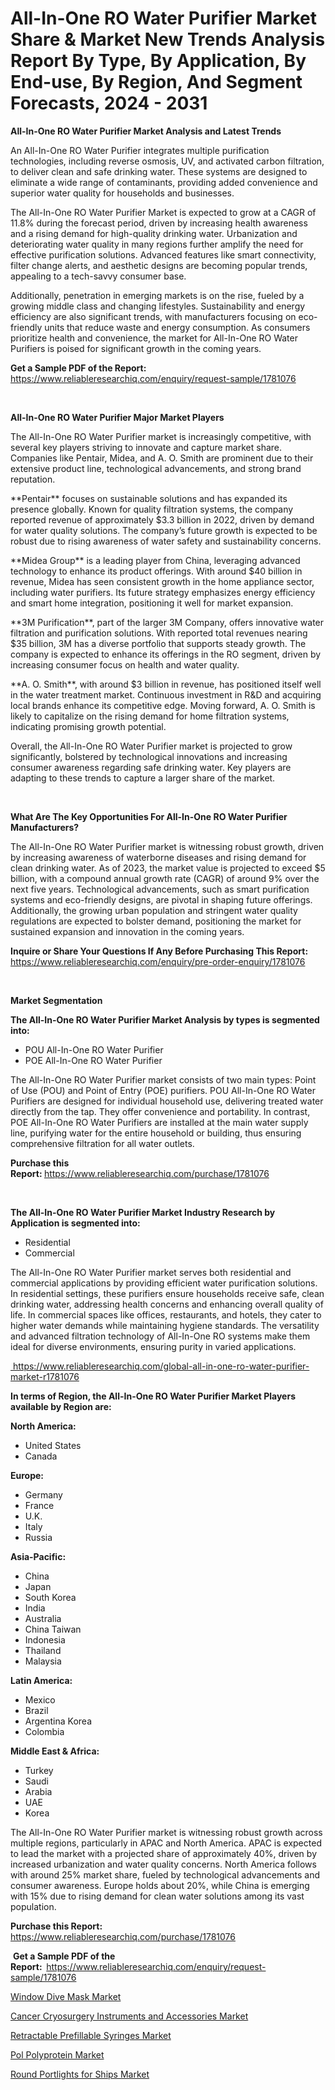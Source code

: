 <p><h1>All-In-One RO Water Purifier Market Share & Market New Trends Analysis Report By Type, By Application, By End-use, By Region, And Segment Forecasts, 2024 - 2031</h1></p><p><strong>All-In-One RO Water Purifier Market Analysis and Latest Trends</strong></p>
<p><p>An All-In-One RO Water Purifier integrates multiple purification technologies, including reverse osmosis, UV, and activated carbon filtration, to deliver clean and safe drinking water. These systems are designed to eliminate a wide range of contaminants, providing added convenience and superior water quality for households and businesses.</p><p>The All-In-One RO Water Purifier Market is expected to grow at a CAGR of 11.8% during the forecast period, driven by increasing health awareness and a rising demand for high-quality drinking water. Urbanization and deteriorating water quality in many regions further amplify the need for effective purification solutions. Advanced features like smart connectivity, filter change alerts, and aesthetic designs are becoming popular trends, appealing to a tech-savvy consumer base.</p><p>Additionally, penetration in emerging markets is on the rise, fueled by a growing middle class and changing lifestyles. Sustainability and energy efficiency are also significant trends, with manufacturers focusing on eco-friendly units that reduce waste and energy consumption. As consumers prioritize health and convenience, the market for All-In-One RO Water Purifiers is poised for significant growth in the coming years.</p></p>
<p><strong>Get a Sample PDF of the Report:&nbsp;</strong> <a href="https://www.reliableresearchiq.com/enquiry/request-sample/1781076?utm_campaign=1521&utm_medium=2&utm_source=Github&utm_content=ia&utm_term=13102024&utm_id=all-in-one-ro-water-purifier">https://www.reliableresearchiq.com/enquiry/request-sample/1781076</a></p>
<p>&nbsp;</p>
<p><strong>All-In-One RO Water Purifier Major Market Players</strong></p>
<p><p>The All-In-One RO Water Purifier market is increasingly competitive, with several key players striving to innovate and capture market share. Companies like Pentair, Midea, and A. O. Smith are prominent due to their extensive product line, technological advancements, and strong brand reputation.</p><p>**Pentair** focuses on sustainable solutions and has expanded its presence globally. Known for quality filtration systems, the company reported revenue of approximately $3.3 billion in 2022, driven by demand for water quality solutions. The company’s future growth is expected to be robust due to rising awareness of water safety and sustainability concerns.</p><p>**Midea Group** is a leading player from China, leveraging advanced technology to enhance its product offerings. With around $40 billion in revenue, Midea has seen consistent growth in the home appliance sector, including water purifiers. Its future strategy emphasizes energy efficiency and smart home integration, positioning it well for market expansion.</p><p>**3M Purification**, part of the larger 3M Company, offers innovative water filtration and purification solutions. With reported total revenues nearing $35 billion, 3M has a diverse portfolio that supports steady growth. The company is expected to enhance its offerings in the RO segment, driven by increasing consumer focus on health and water quality.</p><p>**A. O. Smith**, with around $3 billion in revenue, has positioned itself well in the water treatment market. Continuous investment in R&D and acquiring local brands enhance its competitive edge. Moving forward, A. O. Smith is likely to capitalize on the rising demand for home filtration systems, indicating promising growth potential.</p><p>Overall, the All-In-One RO Water Purifier market is projected to grow significantly, bolstered by technological innovations and increasing consumer awareness regarding safe drinking water. Key players are adapting to these trends to capture a larger share of the market.</p></p>
<p>&nbsp;</p>
<p><strong>What Are The Key Opportunities For All-In-One RO Water Purifier Manufacturers?</strong></p>
<p><p>The All-In-One RO Water Purifier market is witnessing robust growth, driven by increasing awareness of waterborne diseases and rising demand for clean drinking water. As of 2023, the market value is projected to exceed $5 billion, with a compound annual growth rate (CAGR) of around 9% over the next five years. Technological advancements, such as smart purification systems and eco-friendly designs, are pivotal in shaping future offerings. Additionally, the growing urban population and stringent water quality regulations are expected to bolster demand, positioning the market for sustained expansion and innovation in the coming years.</p></p>
<p><strong>Inquire or Share Your Questions If Any Before Purchasing This Report:</strong> <a href="https://www.reliableresearchiq.com/enquiry/pre-order-enquiry/1781076?utm_campaign=1521&utm_medium=2&utm_source=Github&utm_content=ia&utm_term=13102024&utm_id=all-in-one-ro-water-purifier">https://www.reliableresearchiq.com/enquiry/pre-order-enquiry/1781076</a></p>
<p>&nbsp;</p>
<p><strong>Market Segmentation</strong></p>
<p><strong>The All-In-One RO Water Purifier Market Analysis by types is segmented into:</strong></p>
<p><ul><li>POU All-In-One RO Water Purifier</li><li>POE All-In-One RO Water Purifier</li></ul></p>
<p><p>The All-In-One RO Water Purifier market consists of two main types: Point of Use (POU) and Point of Entry (POE) purifiers. POU All-In-One RO Water Purifiers are designed for individual household use, delivering treated water directly from the tap. They offer convenience and portability. In contrast, POE All-In-One RO Water Purifiers are installed at the main water supply line, purifying water for the entire household or building, thus ensuring comprehensive filtration for all water outlets.</p></p>
<p><strong>Purchase this Report:&nbsp;</strong><a href="https://www.reliableresearchiq.com/purchase/1781076?utm_campaign=1521&utm_medium=2&utm_source=Github&utm_content=ia&utm_term=13102024&utm_id=all-in-one-ro-water-purifier">https://www.reliableresearchiq.com/purchase/1781076</a></p>
<p>&nbsp;</p>
<p><strong>The All-In-One RO Water Purifier Market Industry Research by Application is segmented into:</strong></p>
<p><ul><li>Residential</li><li>Commercial</li></ul></p>
<p><p>The All-In-One RO Water Purifier market serves both residential and commercial applications by providing efficient water purification solutions. In residential settings, these purifiers ensure households receive safe, clean drinking water, addressing health concerns and enhancing overall quality of life. In commercial spaces like offices, restaurants, and hotels, they cater to higher water demands while maintaining hygiene standards. The versatility and advanced filtration technology of All-In-One RO systems make them ideal for diverse environments, ensuring purity in varied applications.</p></p>
<p><a href="https://www.reliableresearchiq.com/global-all-in-one-ro-water-purifier-market-r1781076?utm_campaign=1521&utm_medium=2&utm_source=Github&utm_content=ia&utm_term=13102024&utm_id=all-in-one-ro-water-purifier">&nbsp;https://www.reliableresearchiq.com/global-all-in-one-ro-water-purifier-market-r1781076</a></p>
<p><strong>In terms of Region, the All-In-One RO Water Purifier Market Players available by Region are:</strong></p>
<p>
    <p> <strong> North America: </strong>
        <ul>
            <li>United States</li>
            <li>Canada</li>
        </ul>
        </p> 
    <p> <strong> Europe: </strong>
        <ul>
            <li>Germany</li>
            <li>France</li>
            <li>U.K.</li>
            <li>Italy</li>
            <li>Russia</li>
        </ul>
        </p> 
    <p> <strong> Asia-Pacific: </strong>
        <ul>
            <li>China</li>
            <li>Japan</li>
            <li>South Korea</li>
            <li>India</li>
            <li>Australia</li>
            <li>China Taiwan</li>
            <li>Indonesia</li>
            <li>Thailand</li>
            <li>Malaysia</li>
        </ul>
        </p> 
    <p> <strong> Latin America: </strong>
        <ul>
            <li>Mexico</li>
            <li>Brazil</li>
            <li>Argentina Korea</li>
            <li>Colombia</li>
        </ul>
        </p> 
    <p> <strong> Middle East & Africa: </strong>
        <ul>
            <li>Turkey</li>
            <li>Saudi</li>
            <li>Arabia</li>
            <li>UAE</li>
            <li>Korea</li>
        </ul>
    </p>
    </p>
<p><p>The All-In-One RO Water Purifier market is witnessing robust growth across multiple regions, particularly in APAC and North America. APAC is expected to lead the market with a projected share of approximately 40%, driven by increased urbanization and water quality concerns. North America follows with around 25% market share, fueled by technological advancements and consumer awareness. Europe holds about 20%, while China is emerging with 15% due to rising demand for clean water solutions among its vast population.</p></p>
<p><strong>Purchase this Report: </strong><a href="https://www.reliableresearchiq.com/purchase/1781076?utm_campaign=1521&utm_medium=2&utm_source=Github&utm_content=ia&utm_term=13102024&utm_id=all-in-one-ro-water-purifier">https://www.reliableresearchiq.com/purchase/1781076</a></p>
<p>&nbsp;<strong>Get a Sample PDF of the Report:&nbsp;&nbsp;</strong><a href="https://www.reliableresearchiq.com/enquiry/request-sample/1781076?utm_campaign=1521&utm_medium=2&utm_source=Github&utm_content=ia&utm_term=13102024&utm_id=all-in-one-ro-water-purifier">https://www.reliableresearchiq.com/enquiry/request-sample/1781076</a></p>
<p><strong></strong></p>
<p><p><a href="https://www.linkedin.com/pulse/global-window-dive-mask-market-share-growth-opportunities-size-ealne?utm_campaign=1521&utm_medium=2&utm_source=Github&utm_content=ia&utm_term=13102024&utm_id=all-in-one-ro-water-purifier">Window Dive Mask Market</a></p><p><a href="https://github.com/FosterFahey91/Market-Research-Report-List-1/blob/main/cancer-cryosurgery-instruments-and-accessories-market.md?utm_campaign=1521&utm_medium=2&utm_source=Github&utm_content=ia&utm_term=13102024&utm_id=all-in-one-ro-water-purifier">Cancer Cryosurgery Instruments and Accessories Market</a></p><p><a href="https://www.linkedin.com/pulse/global-retractable-prefillable-syringes-market-status-otuwe?utm_campaign=1521&utm_medium=2&utm_source=Github&utm_content=ia&utm_term=13102024&utm_id=all-in-one-ro-water-purifier">Retractable Prefillable Syringes Market</a></p><p><a href="https://www.linkedin.com/pulse/navigating-global-pol-polyprotein-market-from-trends-strategy-kpbxf?utm_campaign=1521&utm_medium=2&utm_source=Github&utm_content=ia&utm_term=13102024&utm_id=all-in-one-ro-water-purifier">Pol Polyprotein Market</a></p><p><a href="https://www.linkedin.com/pulse/round-portlights-ships-market-evolution-regional-adaptations-yzuie?utm_campaign=1521&utm_medium=2&utm_source=Github&utm_content=ia&utm_term=13102024&utm_id=all-in-one-ro-water-purifier">Round Portlights for Ships Market</a></p></p>